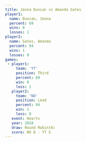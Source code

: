 ```yaml
---
title: Jenna Duncan vs Amanda Gates
player1:             
  name: Duncan, Jenna
  percent: 69        
  wins: 0            
  losses: 1          
player2:             
  name: Gates, Amanda
  percent: 94        
  wins: 1            
  losses: 0          
games:
 - player1:         
     team: 'YT'     
     position: Third
     percent: 69    
     win: 0         
     loss: 1        
   player2:        
     team: 'NO'    
     position: Lead
     percent: 94   
     win: 1        
     loss: 0       
   event: Hearts       
   year: 2018          
   draw: Round Robin(6)
   score: NO 8 - YT 5  
---
```

